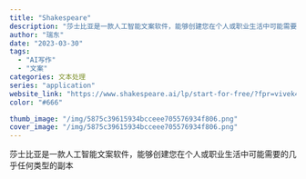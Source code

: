 ```yaml
---
title: "Shakespeare"
description: "莎士比亚是一款人工智能文案软件，能够创建您在个人或职业生活中可能需要的几乎任何类型的副本"
author: "瑞东"
date: "2023-03-30"
tags:
  - "AI写作"
  - "文案"
categories: 文本处理
series: "application"
website_link: "https://www.shakespeare.ai/lp/start-for-free/?fpr=vivek45"
color: "#666"

thumb_image: "/img/5875c39615934bcceee705576934f806.png"
cover_image: "/img/5875c39615934bcceee705576934f806.png"
---
```


莎士比亚是一款人工智能文案软件，能够创建您在个人或职业生活中可能需要的几乎任何类型的副本